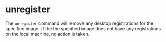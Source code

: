 # unregister

The `unregister` command will remove any desktop registrations for the specified image. If the the specified image does not have any registrations on the local machine, no action is taken. 

